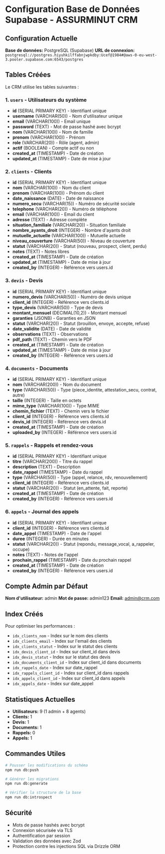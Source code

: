 # Configuration Base de Données Supabase - ASSURMINUT CRM

## Configuration Actuelle

**Base de données:** PostgreSQL (Supabase)
**URL de connexion:** `postgresql://postgres.hiyuhkilffabnjwpkdby:Ucef@1984#@aws-0-eu-west-3.pooler.supabase.com:6543/postgres`

## Tables Créées

Le CRM utilise les tables suivantes :

### 1. `users` - Utilisateurs du système
- **id** (SERIAL PRIMARY KEY) - Identifiant unique
- **username** (VARCHAR(50)) - Nom d'utilisateur unique
- **email** (VARCHAR(100)) - Email unique
- **password** (TEXT) - Mot de passe hashé avec bcrypt
- **nom** (VARCHAR(100)) - Nom de famille
- **prenom** (VARCHAR(100)) - Prénom
- **role** (VARCHAR(20)) - Rôle (agent, admin)
- **actif** (BOOLEAN) - Compte actif ou non
- **created_at** (TIMESTAMP) - Date de création
- **updated_at** (TIMESTAMP) - Date de mise à jour

### 2. `clients` - Clients
- **id** (SERIAL PRIMARY KEY) - Identifiant unique
- **nom** (VARCHAR(100)) - Nom du client
- **prenom** (VARCHAR(100)) - Prénom du client
- **date_naissance** (DATE) - Date de naissance
- **numero_secu** (VARCHAR(15)) - Numéro de sécurité sociale
- **telephone** (VARCHAR(20)) - Numéro de téléphone
- **email** (VARCHAR(100)) - Email du client
- **adresse** (TEXT) - Adresse complète
- **situation_familiale** (VARCHAR(20)) - Situation familiale
- **nombre_ayants_droit** (INTEGER) - Nombre d'ayants droit
- **mutuelle_actuelle** (VARCHAR(100)) - Mutuelle actuelle
- **niveau_couverture** (VARCHAR(50)) - Niveau de couverture
- **statut** (VARCHAR(20)) - Statut (nouveau, prospect, client, perdu)
- **notes** (TEXT) - Notes libres
- **created_at** (TIMESTAMP) - Date de création
- **updated_at** (TIMESTAMP) - Date de mise à jour
- **created_by** (INTEGER) - Référence vers users.id

### 3. `devis` - Devis
- **id** (SERIAL PRIMARY KEY) - Identifiant unique
- **numero_devis** (VARCHAR(50)) - Numéro de devis unique
- **client_id** (INTEGER) - Référence vers clients.id
- **type_devis** (VARCHAR(50)) - Type de devis
- **montant_mensuel** (DECIMAL(10,2)) - Montant mensuel
- **garanties** (JSONB) - Garanties en JSON
- **statut** (VARCHAR(20)) - Statut (brouillon, envoye, accepte, refuse)
- **date_validite** (DATE) - Date de validité
- **observations** (TEXT) - Observations
- **pdf_path** (TEXT) - Chemin vers le PDF
- **created_at** (TIMESTAMP) - Date de création
- **updated_at** (TIMESTAMP) - Date de mise à jour
- **created_by** (INTEGER) - Référence vers users.id

### 4. `documents` - Documents
- **id** (SERIAL PRIMARY KEY) - Identifiant unique
- **nom** (VARCHAR(200)) - Nom du document
- **type** (VARCHAR(50)) - Type (piece_identite, attestation_secu, contrat, autre)
- **taille** (INTEGER) - Taille en octets
- **mime_type** (VARCHAR(100)) - Type MIME
- **chemin_fichier** (TEXT) - Chemin vers le fichier
- **client_id** (INTEGER) - Référence vers clients.id
- **devis_id** (INTEGER) - Référence vers devis.id
- **created_at** (TIMESTAMP) - Date de création
- **uploaded_by** (INTEGER) - Référence vers users.id

### 5. `rappels` - Rappels et rendez-vous
- **id** (SERIAL PRIMARY KEY) - Identifiant unique
- **titre** (VARCHAR(200)) - Titre du rappel
- **description** (TEXT) - Description
- **date_rappel** (TIMESTAMP) - Date du rappel
- **type** (VARCHAR(50)) - Type (appel, relance, rdv, renouvellement)
- **client_id** (INTEGER) - Référence vers clients.id
- **statut** (VARCHAR(20)) - Statut (en_attente, fait, reporte)
- **created_at** (TIMESTAMP) - Date de création
- **created_by** (INTEGER) - Référence vers users.id

### 6. `appels` - Journal des appels
- **id** (SERIAL PRIMARY KEY) - Identifiant unique
- **client_id** (INTEGER) - Référence vers clients.id
- **date_appel** (TIMESTAMP) - Date de l'appel
- **duree** (INTEGER) - Durée en minutes
- **statut** (VARCHAR(20)) - Statut (repondu, message_vocal, a_rappeler, occupe)
- **notes** (TEXT) - Notes de l'appel
- **prochain_rappel** (TIMESTAMP) - Date du prochain rappel
- **created_at** (TIMESTAMP) - Date de création
- **created_by** (INTEGER) - Référence vers users.id

## Compte Admin par Défaut

**Nom d'utilisateur:** admin
**Mot de passe:** admin123
**Email:** admin@crm.com

## Index Créés

Pour optimiser les performances :
- `idx_clients_nom` - Index sur le nom des clients
- `idx_clients_email` - Index sur l'email des clients
- `idx_clients_statut` - Index sur le statut des clients
- `idx_devis_client_id` - Index sur client_id dans devis
- `idx_devis_statut` - Index sur le statut des devis
- `idx_documents_client_id` - Index sur client_id dans documents
- `idx_rappels_date` - Index sur date_rappel
- `idx_rappels_client_id` - Index sur client_id dans rappels
- `idx_appels_client_id` - Index sur client_id dans appels
- `idx_appels_date` - Index sur date_appel

## Statistiques Actuelles

- **Utilisateurs:** 9 (1 admin + 8 agents)
- **Clients:** 1
- **Devis:** 1
- **Documents:** 1
- **Rappels:** 0
- **Appels:** 1

## Commandes Utiles

```bash
# Pousser les modifications du schéma
npm run db:push

# Générer les migrations
npm run db:generate

# Vérifier la structure de la base
npm run db:introspect
```

## Sécurité

- Mots de passe hashés avec bcrypt
- Connexion sécurisée via TLS
- Authentification par session
- Validation des données avec Zod
- Protection contre les injections SQL via Drizzle ORM